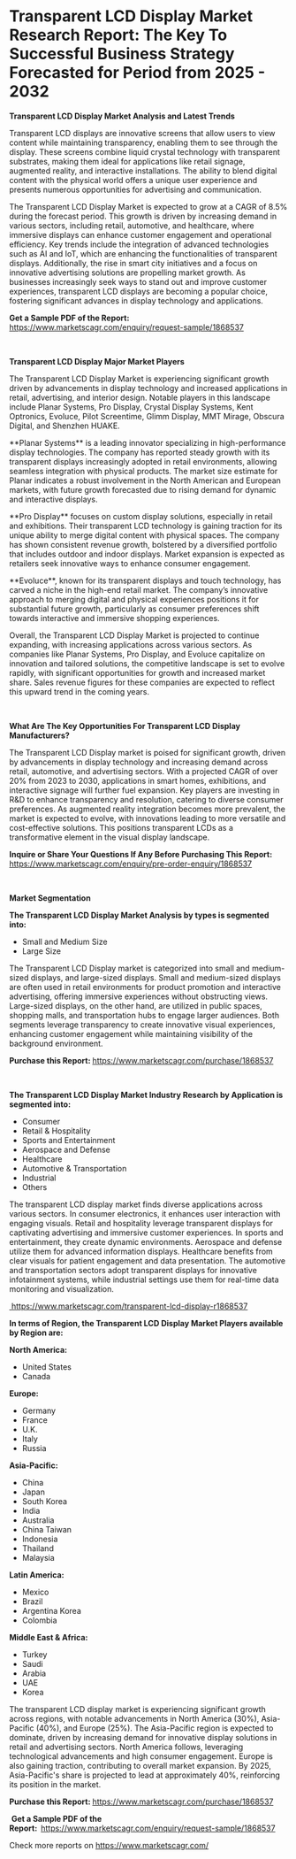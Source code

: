 <p><h1>Transparent LCD Display Market Research Report: The Key To Successful Business Strategy Forecasted for Period from 2025 - 2032</h1></p><p><strong>Transparent LCD Display Market Analysis and Latest Trends</strong></p>
<p><p>Transparent LCD displays are innovative screens that allow users to view content while maintaining transparency, enabling them to see through the display. These screens combine liquid crystal technology with transparent substrates, making them ideal for applications like retail signage, augmented reality, and interactive installations. The ability to blend digital content with the physical world offers a unique user experience and presents numerous opportunities for advertising and communication.</p><p>The Transparent LCD Display Market is expected to grow at a CAGR of 8.5% during the forecast period. This growth is driven by increasing demand in various sectors, including retail, automotive, and healthcare, where immersive displays can enhance customer engagement and operational efficiency. Key trends include the integration of advanced technologies such as AI and IoT, which are enhancing the functionalities of transparent displays. Additionally, the rise in smart city initiatives and a focus on innovative advertising solutions are propelling market growth. As businesses increasingly seek ways to stand out and improve customer experiences, transparent LCD displays are becoming a popular choice, fostering significant advances in display technology and applications.</p></p>
<p><strong>Get a Sample PDF of the Report:&nbsp;</strong> <a href="https://www.marketscagr.com/enquiry/request-sample/1868537?utm_campaign=2265&utm_medium=2&utm_source=Github&utm_content=ia&utm_term=10022025&utm_id=transparent-lcd-display">https://www.marketscagr.com/enquiry/request-sample/1868537</a></p>
<p>&nbsp;</p>
<p><strong>Transparent LCD Display Major Market Players</strong></p>
<p><p>The Transparent LCD Display Market is experiencing significant growth driven by advancements in display technology and increased applications in retail, advertising, and interior design. Notable players in this landscape include Planar Systems, Pro Display, Crystal Display Systems, Kent Optronics, Evoluce, Pilot Screentime, Glimm Display, MMT Mirage, Obscura Digital, and Shenzhen HUAKE.</p><p>**Planar Systems** is a leading innovator specializing in high-performance display technologies. The company has reported steady growth with its transparent displays increasingly adopted in retail environments, allowing seamless integration with physical products. The market size estimate for Planar indicates a robust involvement in the North American and European markets, with future growth forecasted due to rising demand for dynamic and interactive displays.</p><p>**Pro Display** focuses on custom display solutions, especially in retail and exhibitions. Their transparent LCD technology is gaining traction for its unique ability to merge digital content with physical spaces. The company has shown consistent revenue growth, bolstered by a diversified portfolio that includes outdoor and indoor displays. Market expansion is expected as retailers seek innovative ways to enhance consumer engagement.</p><p>**Evoluce**, known for its transparent displays and touch technology, has carved a niche in the high-end retail market. The company’s innovative approach to merging digital and physical experiences positions it for substantial future growth, particularly as consumer preferences shift towards interactive and immersive shopping experiences.</p><p>Overall, the Transparent LCD Display Market is projected to continue expanding, with increasing applications across various sectors. As companies like Planar Systems, Pro Display, and Evoluce capitalize on innovation and tailored solutions, the competitive landscape is set to evolve rapidly, with significant opportunities for growth and increased market share. Sales revenue figures for these companies are expected to reflect this upward trend in the coming years.</p></p>
<p>&nbsp;</p>
<p><strong>What Are The Key Opportunities For Transparent LCD Display Manufacturers?</strong></p>
<p><p>The Transparent LCD Display market is poised for significant growth, driven by advancements in display technology and increasing demand across retail, automotive, and advertising sectors. With a projected CAGR of over 20% from 2023 to 2030, applications in smart homes, exhibitions, and interactive signage will further fuel expansion. Key players are investing in R&D to enhance transparency and resolution, catering to diverse consumer preferences. As augmented reality integration becomes more prevalent, the market is expected to evolve, with innovations leading to more versatile and cost-effective solutions. This positions transparent LCDs as a transformative element in the visual display landscape.</p></p>
<p><strong>Inquire or Share Your Questions If Any Before Purchasing This Report:</strong> <a href="https://www.marketscagr.com/enquiry/pre-order-enquiry/1868537?utm_campaign=2265&utm_medium=2&utm_source=Github&utm_content=ia&utm_term=10022025&utm_id=transparent-lcd-display">https://www.marketscagr.com/enquiry/pre-order-enquiry/1868537</a></p>
<p>&nbsp;</p>
<p><strong>Market Segmentation</strong></p>
<p><strong>The Transparent LCD Display Market Analysis by types is segmented into:</strong></p>
<p><ul><li>Small and Medium Size</li><li>Large Size</li></ul></p>
<p><p>The Transparent LCD Display market is categorized into small and medium-sized displays, and large-sized displays. Small and medium-sized displays are often used in retail environments for product promotion and interactive advertising, offering immersive experiences without obstructing views. Large-sized displays, on the other hand, are utilized in public spaces, shopping malls, and transportation hubs to engage larger audiences. Both segments leverage transparency to create innovative visual experiences, enhancing customer engagement while maintaining visibility of the background environment.</p></p>
<p><strong>Purchase this Report:&nbsp;</strong><a href="https://www.marketscagr.com/purchase/1868537?utm_campaign=2265&utm_medium=2&utm_source=Github&utm_content=ia&utm_term=10022025&utm_id=transparent-lcd-display">https://www.marketscagr.com/purchase/1868537</a></p>
<p>&nbsp;</p>
<p><strong>The Transparent LCD Display Market Industry Research by Application is segmented into:</strong></p>
<p><ul><li>Consumer</li><li>Retail & Hospitality</li><li>Sports and Entertainment</li><li>Aerospace and Defense</li><li>Healthcare</li><li>Automotive & Transportation</li><li>Industrial</li><li>Others</li></ul></p>
<p><p>The transparent LCD display market finds diverse applications across various sectors. In consumer electronics, it enhances user interaction with engaging visuals. Retail and hospitality leverage transparent displays for captivating advertising and immersive customer experiences. In sports and entertainment, they create dynamic environments. Aerospace and defense utilize them for advanced information displays. Healthcare benefits from clear visuals for patient engagement and data presentation. The automotive and transportation sectors adopt transparent displays for innovative infotainment systems, while industrial settings use them for real-time data monitoring and visualization.</p></p>
<p><a href="https://www.marketscagr.com/transparent-lcd-display-r1868537?utm_campaign=2265&utm_medium=2&utm_source=Github&utm_content=ia&utm_term=10022025&utm_id=transparent-lcd-display">&nbsp;https://www.marketscagr.com/transparent-lcd-display-r1868537</a></p>
<p><strong>In terms of Region, the Transparent LCD Display Market Players available by Region are:</strong></p>
<p>
    <p> <strong> North America: </strong>
        <ul>
            <li>United States</li>
            <li>Canada</li>
        </ul>
        </p> 
    <p> <strong> Europe: </strong>
        <ul>
            <li>Germany</li>
            <li>France</li>
            <li>U.K.</li>
            <li>Italy</li>
            <li>Russia</li>
        </ul>
        </p> 
    <p> <strong> Asia-Pacific: </strong>
        <ul>
            <li>China</li>
            <li>Japan</li>
            <li>South Korea</li>
            <li>India</li>
            <li>Australia</li>
            <li>China Taiwan</li>
            <li>Indonesia</li>
            <li>Thailand</li>
            <li>Malaysia</li>
        </ul>
        </p> 
    <p> <strong> Latin America: </strong>
        <ul>
            <li>Mexico</li>
            <li>Brazil</li>
            <li>Argentina Korea</li>
            <li>Colombia</li>
        </ul>
        </p> 
    <p> <strong> Middle East & Africa: </strong>
        <ul>
            <li>Turkey</li>
            <li>Saudi</li>
            <li>Arabia</li>
            <li>UAE</li>
            <li>Korea</li>
        </ul>
    </p>
    </p>
<p><p>The transparent LCD display market is experiencing significant growth across regions, with notable advancements in North America (30%), Asia-Pacific (40%), and Europe (25%). The Asia-Pacific region is expected to dominate, driven by increasing demand for innovative display solutions in retail and advertising sectors. North America follows, leveraging technological advancements and high consumer engagement. Europe is also gaining traction, contributing to overall market expansion. By 2025, Asia-Pacific's share is projected to lead at approximately 40%, reinforcing its position in the market.</p></p>
<p><strong>Purchase this Report: </strong><a href="https://www.marketscagr.com/purchase/1868537?utm_campaign=2265&utm_medium=2&utm_source=Github&utm_content=ia&utm_term=10022025&utm_id=transparent-lcd-display">https://www.marketscagr.com/purchase/1868537</a></p>
<p>&nbsp;<strong>Get a Sample PDF of the Report:&nbsp;&nbsp;</strong><a href="https://www.marketscagr.com/enquiry/request-sample/1868537?utm_campaign=2265&utm_medium=2&utm_source=Github&utm_content=ia&utm_term=10022025&utm_id=transparent-lcd-display">https://www.marketscagr.com/enquiry/request-sample/1868537</a></p>
<p><strong></strong></p>
<p>Check more reports on <a href="https://www.marketscagr.com/?utm_campaign=2265&utm_medium=2&utm_source=Github&utm_content=ia&utm_term=10022025&utm_id=transparent-lcd-display">https://www.marketscagr.com/</a></p>